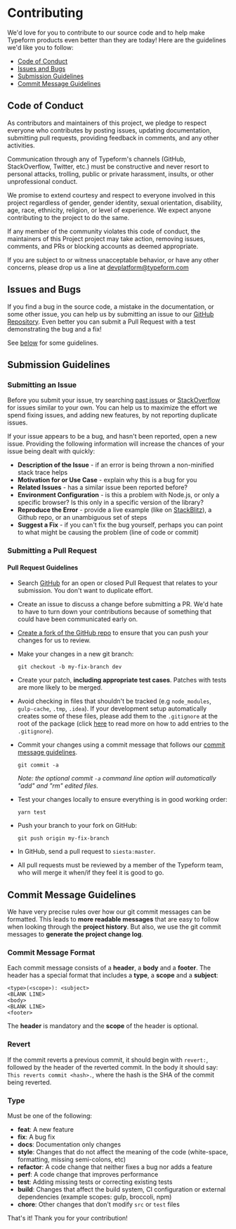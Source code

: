 # Contributing

We'd love for you to contribute to our source code and to help make Typeform products even better than they are today! Here are the guidelines we'd like you to follow:

* [Code of Conduct](#code-of-conduct)
* [Issues and Bugs](#issues-and-bugs)
* [Submission Guidelines](#submission-guidelines)
* [Commit Message Guidelines](#commit-message-guidelines)

## Code of Conduct

As contributors and maintainers of this project, we pledge to respect everyone who contributes by posting issues, updating documentation, submitting pull requests, providing feedback in comments, and any other activities.

Communication through any of Typeform's channels (GitHub, StackOverflow, Twitter, etc.) must be constructive and never resort to personal attacks, trolling, public or private harassment, insults, or other unprofessional conduct.

We promise to extend courtesy and respect to everyone involved in this project regardless of gender, gender identity, sexual orientation, disability, age, race, ethnicity, religion, or level of experience. We expect anyone contributing to the project to do the same.

If any member of the community violates this code of conduct, the maintainers of this Project project may take action, removing issues, comments, and PRs or blocking accounts as deemed appropriate.

If you are subject to or witness unacceptable behavior, or have any other concerns, please drop us a line at devplatform@typeform.com

## Issues and Bugs

If you find a bug in the source code, a mistake in the documentation, or some other issue, you can help us by submitting an issue to our [GitHub Repository][github]. Even better you can submit a Pull Request with a test demonstrating the bug and a fix!

See [below](#submission-guidelines) for some guidelines.

## Submission Guidelines

### Submitting an Issue

Before you submit your issue, try searching [past issues][archive] or [StackOverflow][stackoverflow] for issues similar to your own. You can help us to maximize the effort we spend fixing issues, and adding new features, by not reporting duplicate issues.

If your issue appears to be a bug, and hasn't been reported, open a new issue. Providing the following information will increase the chances of your issue being dealt with quickly:

* **Description of the Issue** - if an error is being thrown a non-minified stack trace helps
* **Motivation for or Use Case** - explain why this is a bug for you
* **Related Issues** - has a similar issue been reported before?
* **Environment Configuration** - is this a problem with Node.js, or only a specific browser? Is this only in a specific version of the library?
* **Reproduce the Error** - provide a live example (like on [StackBlitz](https://stackblitz.com/)), a Github repo, or an unambiguous set of steps
* **Suggest a Fix** - if you can't fix the bug yourself, perhaps you can point to what might be causing the problem (line of code or commit)

### Submitting a Pull Request

#### Pull Request Guidelines

* Search [GitHub][pulls] for an open or closed Pull Request that relates to your submission. You don't want to duplicate effort.
* Create an issue to discuss a change before submitting a PR. We'd hate to have to turn down your contributions because of something that could have been communicated early on.
* [Create a fork of the GitHub repo][fork-repo] to ensure that you can push your changes for us to review.
* Make your changes in a new git branch:

  ```shell
  git checkout -b my-fix-branch dev
  ```

* Create your patch, **including appropriate test cases**. Patches with tests are more likely to be merged.
* Avoid checking in files that shouldn't be tracked (e.g `node_modules`, `gulp-cache`, `.tmp`, `.idea`). If your development setup automatically creates some of these files, please add them to the `.gitignore` at the root of the package (click [here][gitignore] to read more on how to add entries to the `.gitignore`).
* Commit your changes using a commit message that follows our [commit message guidelines](#commit-message-guidelines).

     ```shell
     git commit -a
     ```

  _Note: the optional commit `-a` command line option will automatically "add" and "rm" edited files._

* Test your changes locally to ensure everything is in good working order:

    ```shell
   yarn test
    ```

* Push your branch to your fork on GitHub:

    ```shell
    git push origin my-fix-branch
    ```

* In GitHub, send a pull request to `siesta:master`.
* All pull requests must be reviewed by a member of the Typeform team, who will merge it when/if they feel it is good to go.

## Commit Message Guidelines

We have very precise rules over how our git commit messages can be formatted.  This leads to **more readable messages** that are easy to follow when looking through the **project history**.  But also, we use the git commit messages to **generate the project change log**.

### Commit Message Format

Each commit message consists of a **header**, a **body** and a **footer**.  The header has a special format that includes a **type**, a **scope** and a **subject**:

```text
<type>(<scope>): <subject>
<BLANK LINE>
<body>
<BLANK LINE>
<footer>
```

The **header** is mandatory and the **scope** of the header is optional.

### Revert

If the commit reverts a previous commit, it should begin with `revert:`, followed by the header of the reverted commit. In the body it should say: `This reverts commit <hash>.`, where the hash is the SHA of the commit being reverted.

### Type

Must be one of the following:

* **feat**: A new feature
* **fix**: A bug fix
* **docs**: Documentation only changes
* **style**: Changes that do not affect the meaning of the code (white-space, formatting, missing semi-colons, etc)
* **refactor**: A code change that neither fixes a bug nor adds a feature
* **perf**: A code change that improves performance
* **test**: Adding missing tests or correcting existing tests
* **build**: Changes that affect the build system, CI configuration or external dependencies (example scopes: gulp, broccoli, npm)
* **chore**: Other changes that don't modify `src` or `test` files

That's it! Thank you for your contribution!

[archive]: https://github.com/Typeform/.github/issues?utf8=%E2%9C%93&q=is:issue
[fork-repo]: https://github.com/Typeform/.github/fork
[github]: https://github.com/Typeform/.github
[gitignore]: https://git-scm.com/docs/gitignore
[pulls]: https://github.com/Typeform/.github/pulls
[stackoverflow]: https://stackoverflow.com/questions/tagged/typeform
